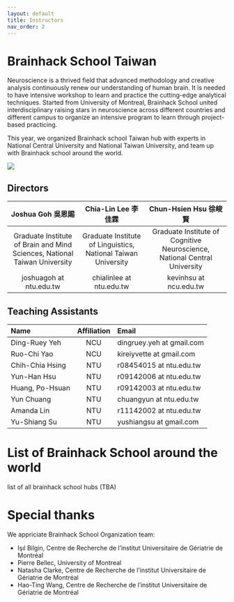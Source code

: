 ```yaml
---
layout: default
title: Instructors
nav_order: 2
---
```


# Brainhack School Taiwan

Neuroscience is a thrived field that advanced methodology and creative analysis continuously renew our understanding of human brain.  It is needed to have intensive workshop to learn and practice the cutting-edge analytical techniques. Started from University of Montreal, Brainhack School united interdisciplinary raising stars in neuroscience across different countries and different campus to organize an intensive program to learn through project-based practicing.

This year, we organized Brainhack school Taiwan hub with experts in National Central University and National Taiwan University, and team up with Brainhack school around the world.

![](../../assets/school.png)

## Directors

| Joshua Goh 吳恩賜                                                             | Chia-Lin Lee 李佳霖                                                           | Chun-Hsien Hsu 徐峻賢                                                         |
|:--------------------------------------------------------------------------:|:--------------------------------------------------------------------------:|:--------------------------------------------------------------------------:|
| Graduate Institute of Brain and Mind Sciences, National Taiwan University  | Graduate Institute of Linguistics, National Taiwan University              | Graduate Institute of Cognitive Neuroscience, National Central University  |
| joshuagoh at ntu.edu.tw                                                    | chialinlee at ntu.edu.tw                                                   | kevinhsu at ncu.edu.tw                                                     |

## Teaching Assistants

| Name            | Affiliation  | Email                     |
|:----------------|:------------:|:--------------------------|
| Ding-Ruey Yeh   | NCU          | dingruey.yeh at gmail.com |
| Ruo-Chi Yao     | NCU          | kireiyvette at gmail.com  |
| Chih-Chia Hsing | NTU          | r08454015 at ntu.edu.tw   |
| Yun-Han Hsu     | NTU          | r09142006 at ntu.edu.tw   |
| Huang, Po-Hsuan | NTU          | r09142003 at ntu.edu.tw   |
| Yun Chuang      | NTU          | chuangyun at ntu.edu.tw   |
| Amanda Lin      | NTU          | r11142002 at ntu.edu.tw   |
| Yu-Shiang Su    | NTU          | yushiangsu at gmail.com   |

# List of Brainhack School around the world
list of all brainhack school hubs (TBA)

# Special thanks
We appriciate Brainhack School Organization team:
- Işıl Bilgin, Centre de Recherche de l’institut Universitaire de Gériatrie de Montréal
- Pierre Bellec, University of Montreal 
- Natasha Clarke, Centre de Recherche de l’institut Universitaire de Gériatrie de Montréal
- Hao-Ting Wang, Centre de Recherche de l’institut Universitaire de Gériatrie de Montréal
